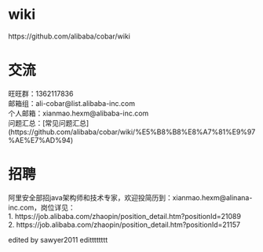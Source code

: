 <h1>wiki</h1>
https://github.com/alibaba/cobar/wiki

<h1>交流</h1>
旺旺群：1362117836 <br>
邮箱组：ali-cobar@list.alibaba-inc.com <br>
个人邮箱：xianmao.hexm@alibaba-inc.com <br>
问题汇总：[常见问题汇总](https://github.com/alibaba/cobar/wiki/%E5%B8%B8%E8%A7%81%E9%97%AE%E7%AD%94)

<h1>招聘</h1>
阿里安全部招java架构师和技术专家，欢迎投简历到：xianmao.hexm@alinana-inc.com，岗位详见：<br>
1. https://job.alibaba.com/zhaopin/position_detail.htm?positionId=21089 <br>
2. https://job.alibaba.com/zhaopin/position_detail.htm?positionId=21157 <br>


edited by sawyer2011
editttttttt
